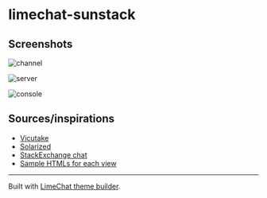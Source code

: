 limechat-sunstack
=================

## Screenshots

![channel](https://raw.github.com/ento/limechat-sunstack/master/screenshots/channel.png)

![server](https://raw.github.com/ento/limechat-sunstack/master/screenshots/server.png)

![console](https://raw.github.com/ento/limechat-sunstack/master/screenshots/console.png)

## Sources/inspirations

* [Vicutake](http://3ping.org/2009/08/01/0208)
* [Solarized](http://ethanschoonover.com/solarized)
* [StackExchange chat](http://chat.stackexchange.com/)
* [Sample HTMLs for each view](http://p15.jp/2009/08/01/144000)

----

Built with [LimeChat theme builder](https://github.com/ento/limechat-theme-builder).
